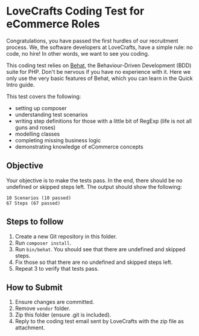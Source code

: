 # LoveCrafts Coding Test for eCommerce Roles

Congratulations, you have passed the first hurdles of our recruitment process. We, the software developers at LoveCrafts, have a simple rule: no code, no hire! In other words, we want to see you coding.

This coding test relies on [Behat](http://docs.behat.org/en/v3.0/), the Behaviour-Driven Development (BDD) suite for PHP. Don't be nervous if you have no experience with it. Here we only use the very basic features of Behat, which you can learn in the Quick Intro guide.

This test covers the following:
- setting up composer
- understanding test scenarios
- writing step definitions for those with a little bit of RegExp (life is not all guns and roses)
- modelling classes
- completing missing business logic
- demonstrating knowledge of eCommerce concepts

## Objective

Your objective is to make the tests pass. In the end, there should be no undefined or skipped steps left. The output should show the following:

    10 Scenarios (10 passed)
    67 Steps (67 passed)

## Steps to follow

1. Create a new Git repository in this folder.
2. Run `composer install`.
3. Run `bin/behat`. You should see that there are undefined and skipped 
steps.
4. Fix those so that there are no undefined and skipped steps left. 
5. Repeat 3 to verify that tests pass.

## How to Submit

1. Ensure changes are committed.
2. Remove `vendor` folder.
3. Zip this folder (ensure .git is included).
4. Reply to the coding test email sent by LoveCrafts with the zip file as attachment.